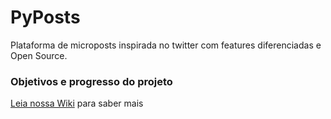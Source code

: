 # PyPosts
Plataforma de microposts inspirada no twitter com features diferenciadas e Open Source.

### Objetivos e progresso do projeto
[Leia nossa Wiki](https://github.com/pythoneiros/python-microposts-app/wiki) para saber mais

